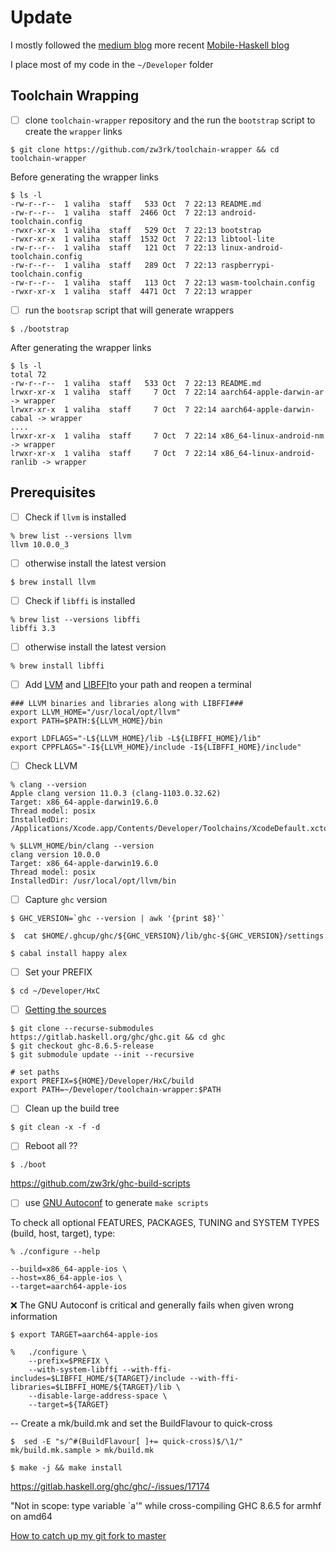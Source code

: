 # Update 

I mostly followed the [medium blog](https://medium.com/@zw3rk/a-haskell-cross-compiler-for-ios-7cc009abe208) more recent [Mobile-Haskell blog](https://codetalk.io/posts/2018-02-07-Mobile-Haskell.html)

I place most of my code in the `~/Developer` folder

## Toolchain Wrapping 

- [ ] clone `toolchain-wrapper` repository and the run the `bootstrap` script to create the `wrapper` links


```
$ git clone https://github.com/zw3rk/toolchain-wrapper && cd toolchain-wrapper
```

Before generating the wrapper links

```
$ ls -l 
-rw-r--r--  1 valiha  staff   533 Oct  7 22:13 README.md
-rw-r--r--  1 valiha  staff  2466 Oct  7 22:13 android-toolchain.config
-rwxr-xr-x  1 valiha  staff   529 Oct  7 22:13 bootstrap
-rwxr-xr-x  1 valiha  staff  1532 Oct  7 22:13 libtool-lite
-rw-r--r--  1 valiha  staff   121 Oct  7 22:13 linux-android-toolchain.config
-rw-r--r--  1 valiha  staff   289 Oct  7 22:13 raspberrypi-toolchain.config
-rw-r--r--  1 valiha  staff   113 Oct  7 22:13 wasm-toolchain.config
-rwxr-xr-x  1 valiha  staff  4471 Oct  7 22:13 wrapper
```

- [ ] run the `bootsrap` script that will generate wrappers 

```
$ ./bootstrap
```

After generating the wrapper links

```
$ ls -l 
total 72
-rw-r--r--  1 valiha  staff   533 Oct  7 22:13 README.md
lrwxr-xr-x  1 valiha  staff     7 Oct  7 22:14 aarch64-apple-darwin-ar -> wrapper
lrwxr-xr-x  1 valiha  staff     7 Oct  7 22:14 aarch64-apple-darwin-cabal -> wrapper
....
lrwxr-xr-x  1 valiha  staff     7 Oct  7 22:14 x86_64-linux-android-nm -> wrapper
lrwxr-xr-x  1 valiha  staff     7 Oct  7 22:14 x86_64-linux-android-ranlib -> wrapper
```


## Prerequisites

- [ ] Check if `llvm` is installed

```
% brew list --versions llvm
llvm 10.0.0_3
```

- [ ] otherwise install the latest version

```
$ brew install llvm
```

- [ ] Check if `libffi` is installed

```
% brew list --versions libffi
libffi 3.3
```

- [ ] otherwise install the latest version

```
% brew install libffi
```

- [ ] Add [LVM](http://llvm.org/docs/GettingStarted.html#id34)  and [LIBFFI](https://sourceware.org/libffi/)to your path and reopen a terminal

```
### LLVM binaries and libraries along with LIBFFI###
export LLVM_HOME="/usr/local/opt/llvm"
export PATH=$PATH:${LLVM_HOME}/bin

export LDFLAGS="-L${LLVM_HOME}/lib -L${LIBFFI_HOME}/lib"
export CPPFLAGS="-I${LLVM_HOME}/include -I${LIBFFI_HOME}/include"
```

- [ ] Check LLVM

```
% clang --version
Apple clang version 11.0.3 (clang-1103.0.32.62)
Target: x86_64-apple-darwin19.6.0
Thread model: posix
InstalledDir: /Applications/Xcode.app/Contents/Developer/Toolchains/XcodeDefault.xctoolchain/usr/bin
```

```
% $LLVM_HOME/bin/clang --version       
clang version 10.0.0 
Target: x86_64-apple-darwin19.6.0
Thread model: posix
InstalledDir: /usr/local/opt/llvm/bin
```

- [ ] Capture `ghc` version

```
$ GHC_VERSION=`ghc --version | awk '{print $8}'`
```

```
$  cat $HOME/.ghcup/ghc/${GHC_VERSION}/lib/ghc-${GHC_VERSION}/settings
```

```
$ cabal install happy alex
```

- [ ] Set your PREFIX

```
$ cd ~/Developer/HxC 
```

- [ ] [Getting the sources](https://gitlab.haskell.org/ghc/ghc/-/wikis/building/getting-the-sources)

```
$ git clone --recurse-submodules https://gitlab.haskell.org/ghc/ghc.git && cd ghc
$ git checkout ghc-8.6.5-release
$ git submodule update --init --recursive
```

```
# set paths
export PREFIX=${HOME}/Developer/HxC/build
export PATH=~/Developer/toolchain-wrapper:$PATH
```


- [ ] Clean up the build tree
 
``` 
$ git clean -x -f -d
```

- [ ] Reboot all ??

```
$ ./boot
```



https://github.com/zw3rk/ghc-build-scripts

              
- [ ] use [GNU Autoconf](https://www.gnu.org/software/autoconf/) to generate `make scripts`

To check all optional FEATURES, PACKAGES, TUNING and SYSTEM TYPES (build, host, target), type:

```
% ./configure --help
```

    --build=x86_64-apple-ios \
    --host=x86_64-apple-ios \ 
    --target=aarch64-apple-ios

:x: The GNU Autoconf is critical and generally fails when given wrong information

```
$ export TARGET=aarch64-apple-ios
```

```
%   ./configure \
    --prefix=$PREFIX \
    --with-system-libffi --with-ffi-includes=$LIBFFI_HOME/${TARGET}/include --with-ffi-libraries=$LIBFFI_HOME/${TARGET}/lib \
    --disable-large-address-space \
    --target=${TARGET}
```

  --  Create a mk/build.mk and set the BuildFlavour to quick-cross
```
$  sed -E "s/^#(BuildFlavour[ ]+= quick-cross)$/\1/" mk/build.mk.sample > mk/build.mk
```

```
$ make -j && make install
```



https://gitlab.haskell.org/ghc/ghc/-/issues/17174

"Not in scope: type variable `a'" while cross-compiling GHC 8.6.5 for armhf on amd64


[How to catch up my git fork to master](https://garygregory.wordpress.com/2016/11/10/how-to-catch-up-my-git-fork-to-master/)
